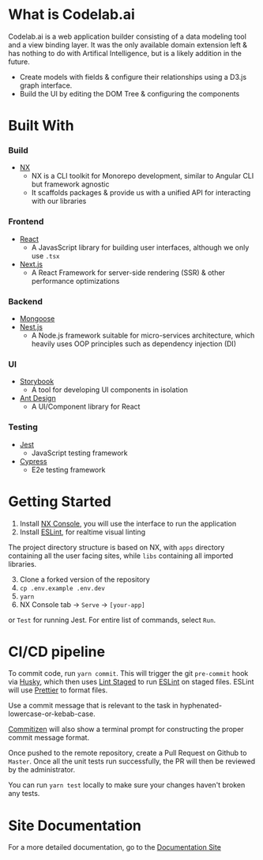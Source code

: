 # What is Codelab.ai

Codelab.ai is a web application builder consisting of a data modeling tool and a view binding layer. It was the only available domain extension left & has nothing to do with Artifical Intelligence, but is a likely addition in the future.

- Create models with fields & configure their relationships using a D3.js graph interface.
- Build the UI by editing the DOM Tree & configuring the components

# Built With

### Build

- [NX](https://nx.dev/react)
  - NX is a CLI toolkit for Monorepo development, similar to Angular CLI but framework agnostic
  - It scaffolds packages & provide us with a unified API for interacting with our libraries

### Frontend

- [React](https://reactjs.org)
  - A JavasScript library for building user interfaces, although we only use `.tsx`
- [Next.js](https://nextjs.org)
  - A React Framework for server-side rendering (SSR) & other performance optimizations

### Backend

- [Mongoose]()
- [Nest.js](https://nestjs.com)
  - A Node.js framework suitable for micro-services architecture, which heavily uses OOP principles such as dependency injection (DI)

### UI

- [Storybook](https://storybook.js.org)
  - A tool for developing UI components in isolation
- [Ant Design](https://ant.design)
  - A UI/Component library for React

### Testing

- [Jest](https://jestjs.io)
  - JavaScript testing framework
- [Cypress](https://www.cypress.io)
  - E2e testing framework

# Getting Started

1. Install [NX Console](https://marketplace.visualstudio.com/items?itemName=nrwl.angular-console), you will use the interface to run the application
2. Install [ESLint](https://marketplace.visualstudio.com/items?itemName=dbaeumer.vscode-eslint), for realtime visual linting

The project directory structure is based on NX, with `apps` directory containing all the user facing sites, while `libs` containing all imported libraries.

3. Clone a forked version of the repository
4. `cp .env.example .env.dev`
5. `yarn`
6. NX Console tab -> `Serve` -> `[your-app]`

or `Test` for running Jest. For entire list of commands, select `Run`.

# CI/CD pipeline

To commit code, run `yarn commit`. This will trigger the git `pre-commit` hook via [Husky](https://github.com/typicode/husky), which then uses [Lint Staged](https://github.com/okonet/lint-staged) to run [ESLint](https://github.com/eslint/eslint) on staged files. ESLint will use [Prettier](https://github.com/prettier/prettier) to format files.

Use a commit message that is relevant to the task in hyphenated-lowercase-or-kebab-case.

[Commitizen](https://github.com/commitizen/cz-cli) will also show a terminal prompt for constructing the proper commit message format.

Once pushed to the remote repository, create a Pull Request on Github to `Master`. Once all the unit tests run successfully, the PR will then be reviewed by the administrator.

You can run `yarn test` locally to make sure your changes haven't broken any tests.

# Site Documentation

For a more detailed documentation, go to the [Documentation Site](https://docs.codelab.ai)
